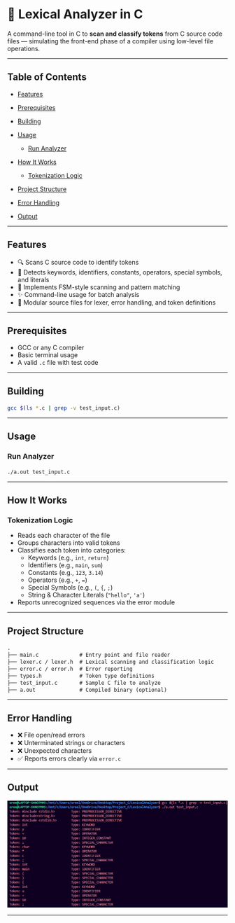 # 🧠 Lexical Analyzer in C

A command-line tool in C to **scan and classify tokens** from C source code files — simulating the front-end phase of a compiler using low-level file operations.

---

## Table of Contents

- [Features](#features)
- [Prerequisites](#prerequisites)
- [Building](#building)
- [Usage](#usage)
  - [Run Analyzer](#run-analyzer)
 
- [How It Works](#how-it-works)
  - [Tokenization Logic](#tokenization-logic)
- [Project Structure](#project-structure)
- [Error Handling](#error-handling)
- [Output](#output)


---

## Features

- 🔍 Scans C source code to identify tokens  
- 🔑 Detects keywords, identifiers, constants, operators, special symbols, and literals  
- 🧠 Implements FSM-style scanning and pattern matching  
- ✨ Command-line usage for batch analysis  
- 🔧 Modular source files for lexer, error handling, and token definitions  

---

## Prerequisites

- GCC or any C compiler  
- Basic terminal usage  
- A valid `.c` file with test code  

---

## Building

```bash
gcc $(ls *.c | grep -v test_input.c) 
```

---

## Usage

### Run Analyzer

```bash
./a.out test_input.c
```


---

## How It Works

### Tokenization Logic

- Reads each character of the file  
- Groups characters into valid tokens  
- Classifies each token into categories:
  - Keywords (e.g., `int`, `return`)
  - Identifiers (e.g., `main`, `sum`)
  - Constants (e.g., `123`, `3.14`)
  - Operators (e.g., `+`, `=`)
  - Special Symbols (e.g., `(`, `{`, `;`)
  - String & Character Literals (`"hello"`, `'a'`)  
- Reports unrecognized sequences via the error module  

---

## Project Structure

```
.
├── main.c             # Entry point and file reader
├── lexer.c / lexer.h  # Lexical scanning and classification logic
├── error.c / error.h  # Error reporting
├── types.h            # Token type definitions
├── test_input.c       # Sample C file to analyze
├── a.out              # Compiled binary (optional)
```

---

## Error Handling

- ❌ File open/read errors  
- ❌ Unterminated strings or characters  
- ❌ Unexpected characters  
- ✅ Reports errors clearly via `error.c`

---

## Output




![Editing and Viewing Tags](./output1.png)





---

